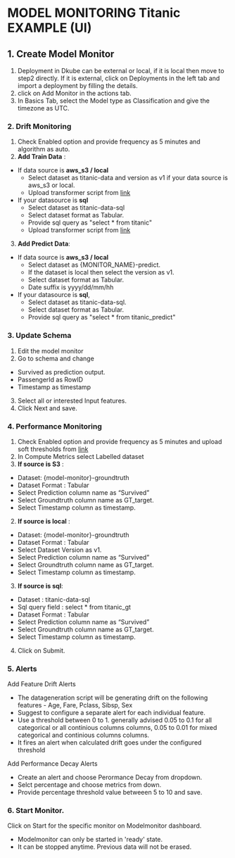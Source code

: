 # MODEL MONITORING Titanic EXAMPLE (UI)


## 1. Create Model Monitor
1. Deployment in Dkube can be external or local, if it is local then move to step2 directly. 
If it is external, click on Deployments in the left tab and import a deployment by filling the details.
2. click on Add Monitor in the actions tab.
3. In Basics Tab, select the Model type as Classification and give the timezone as UTC.

### 2. Drift Monitoring
1. Check Enabled option and provide frequency as 5 minutes and algorithm as auto.
2. **Add Train Data** :
-  If data source is **aws_s3 / local**
   - Select dataset as titanic-data and version as v1 if your data source is aws_s3 or local.
   - Upload transformer script from [link](https://raw.githubusercontent.com/oneconvergence/dkube-examples/monitoring/titanic/transform-data.py)
- If your datasource is **sql**
  - Select dataset as titanic-data-sql
  - Select dataset format as Tabular.
  - Provide sql query as "select * from titanic"
  - Upload transformer script from [link](https://raw.githubusercontent.com/oneconvergence/dkube-examples/monitoring/titanic/transform-data.py)

3. **Add Predict Data**:
- If data source is **aws_s3 / local**
     -  Select dataset as {MONITOR_NAME}-predict.
     -  If the dataset is local then select the version as v1.
     -  Select dataset format as Tabular.
     -  Date suffix is yyyy/dd/mm/hh
- If your datasource is **sql**, 
    - Select dataset as titanic-data-sql.
    - Select dataset format as Tabular.
    - Provide sql query as "select * from titanic_predict"

### 3. Update Schema
1. Edit the model monitor
2. Go to schema and change
  - Survived as prediction output.
  - PassengerId as RowID
  - Timestamp as timestamp

3. Select all or interested Input features.
4. Click Next and save.

### 4. Performance Monitoring
1. Check Enabled option and provide frequency as 5 minutes and upload soft thresholds from [link]([link](https://raw.githubusercontent.com/oneconvergence/dkube-examples/monitoring/titanic/performance_soft_thresholds.json)
)
2. In Compute Metrics select Labelled dataset
1. **If source is S3** :
  -  Dataset: {model-monitor}-groundtruth
  -  Dataset Format : Tabular
  -  Select Prediction column name as “Survived”
  -  Select Groundtruth column name as GT_target.
  -  Select Timestamp column as timestamp.

2. **If source is local** :
  -  Dataset: {model-monitor}-groundtruth
  -  Dataset Format : Tabular
  -  Select Dataset Version as v1.
  -  Select Prediction column name as “Survived”
  -  Select Groundtruth column name as GT_target.
  -  Select Timestamp column as timestamp.

3. **If source is sql**:
  -  Dataset : titanic-data-sql
  -  Sql query field : select * from titanic_gt
  -  Dataset Format : Tabular
  -  Select Prediction column name as “Survived”
  -  Select Groundtruth column name as GT_target.
  -  Select Timestamp column as timestamp.

4. Click on Submit.

### 5. Alerts
Add Feature Drift Alerts 
 - The datageneration script will be generating drift on the following features - Age, Fare, Pclass, Sibsp, Sex
 - Suggest to configure a separate alert for each individual feature. 
 - Use a threshold between 0 to 1. generally advised 0.05 to 0.1 for all categorical or all continious columns columns,  0.05 to 0.01 for mixed categorical and continious columns columns.
 - It fires an alert when calculated drift goes under the configured threshold

Add Performance Decay Alerts
  - Create an alert and choose Perormance Decay from dropdown.
  - Selct percentage and choose metrics from down.
  - Provide percentage threshold value betweeen 5 to 10 and save.

### 6. Start Monitor.
Click on Start for the specific monitor on Modelmonitor dashboard. 
   - Modelmonitor can only be started in 'ready' state.
   - It can be stopped anytime. Previous data will not be erased.
